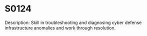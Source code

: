 # S0124
Description: Skill in troubleshooting and diagnosing cyber defense infrastructure anomalies and work through resolution.
